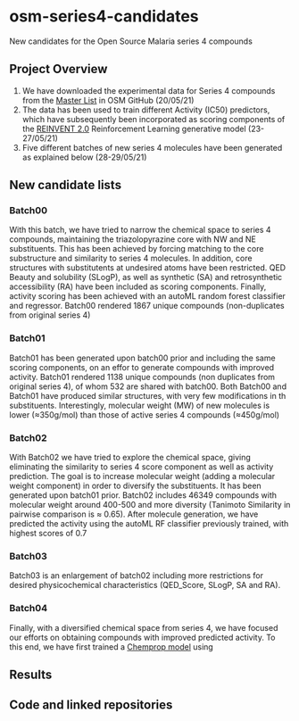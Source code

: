 # osm-series4-candidates
New candidates for the Open Source Malaria series 4 compounds


## Project Overview
1. We have downloaded the experimental data for Series 4 compounds from the [Master List](https://github.com/OpenSourceMalaria/Series4/wiki/Sources-of-Data) in OSM GitHub (20/05/21)
2. The data has been used to train different Activity (IC50) predictors, which have subsequently been incorporated as scoring components of the [REINVENT 2.0](https://github.com/MolecularAI/Reinvent) Reinforcement Learning generative model (23-27/05/21)
3. Five different batches of new series 4 molecules have been generated as explained below (28-29/05/21)


## New candidate lists
### Batch00
With this batch, we have tried to narrow the chemical space to series 4 compounds, maintaining the triazolopyrazine core with NW and NE substituents. This has been achieved by forcing matching to the core substructure and similarity to series 4 molecules. In addition, core structures with substitutents at undesired atoms have been restricted. QED Beauty and solubility (SLogP), as well as synthetic (SA) and retrosynthetic accessibility (RA) have been included as scoring components. Finally, activity scoring has been achieved with an autoML random forest classifier and regressor.
Batch00 rendered 1867 unique compounds (non-duplicates from original series 4)

### Batch01
Batch01 has been generated upon batch00 prior and including the same scoring components, on an effor to generate compounds with improved activity.
Batch01 rendered 1138 unique compounds (non duplicates from original series 4), of whom 532 are shared with batch00. Both Batch00 and Batch01 have produced similar structures, with very few modifications in th substituents. Interestingly, molecular weight (MW) of new molecules is lower (≈350g/mol) than those of active series 4 compounds (≈450g/mol)

### Batch02
With Batch02 we have tried to explore the chemical space, giving eliminating the similarity to series 4 score component as well as activity prediction. The goal is to increase molecular weight (adding a molecular weight component) in order to diversify the substituents. It has been generated upon batch01 prior.
Batch02 includes 46349 compounds with molecular weight around 400-500 and more diversity (Tanimoto Similarity in pairwise comparison is ≈ 0.65). After molecule generation, we have predicted the activity using the autoML RF classifier previously trained, with highest scores of 0.7

### Batch03
Batch03 is an enlargement of batch02 including more restrictions for desired physicochemical characteristics (QED_Score, SLogP, SA and RA).

### Batch04
Finally, with a diversified chemical space from series 4, we have focused our efforts on obtaining compounds with improved predicted activity. To this end, we have first trained a [Chemprop model](https://github.com/chemprop/chemprop) using 

## Results


## Code and linked repositories
